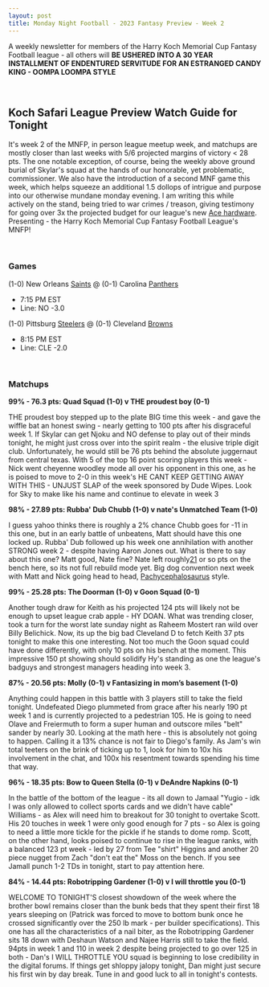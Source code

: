 ```yaml
---
layout: post
title: Monday Night Football - 2023 Fantasy Preview - Week 2
---
```


A weekly newsletter for members of the Harry Koch Memorial Cup Fantasy Football league - all others will **BE USHERED INTO A 30 YEAR INSTALLMENT OF ENDENTURED SERVITUDE FOR AN ESTRANGED CANDY KING - OOMPA LOOMPA STYLE**

<br/>

## Koch Safari League Preview Watch Guide for Tonight

It's week 2 of the MNFP, in person league meetup week, and matchups are mostly closer than last weeks with 5/6 projected margins of victory < 28 pts. The one notable exception, of course, being the weekly above ground burial of Skylar's squad at the hands of our honorable, yet problematic, commissioner. We also have the introduction of a second MNF game this week, which helps squeeze an additional 1.5 dollops of intrigue and purpose into our otherwise mundane monday evening. I am writing this while actively on the stand, being tried to war crimes / treason, giving testimony for going over 3x the projected budget for our league's new [Ace hardware](https://youtu.be/YYYgGGNlZoU). Presenting - the Harry Koch Memorial Cup Fantasy Football League's MNFP!

<br/>

### Games
(1-0) New Orleans [Saints](https://s3.amazonaws.com/cdn.monasteryicons.com/images/popup/st-francis-icon-411.jpg) @ (0-1) Carolina [Panthers](https://advancelocal-adapter-image-uploads.s3.amazonaws.com/image.mlive.com/home/mlive-media/width2048/img/annarbornews_impact/photo/university-of-michigan-buildings-under-construction-before-fall-2018-semester-begins-1fbd540bb3c5de25.jpg)
* 7:15 PM EST
* Line: NO -3.0

(1-0) Pittsburg [Steelers](https://static.wikia.nocookie.net/sportsmascots/images/1/1f/Steely.jpg/revision/latest?cb=20160214191023) @ (0-1) Cleveland [Browns](https://htmlcolorcodes.com/assets/images/colors/dark-brown-color-solid-background-1920x1080.png)
* 8:15 PM EST
* Line: CLE -2.0

<br/>

### Matchups
	
**99% - 76.3 pts: Quad Squad (1-0) v THE proudest boy (0-1)**

THE proudest boy stepped up to the plate BIG time this week - and gave the wiffle bat an honest swing - nearly getting to 100 pts after his disgraceful week 1. If Skylar can get Njoku and NO defense to play out of their minds tonight, he might just cross over into the spirit realm - the elusive triple digit club. Unfortunately, he would still be 76 pts behind the absolute juggernaut from central texas. With 5 of the top 16 point scoring players this week - Nick went cheyenne woodley mode all over his opponent in this one, as he is poised to move to 2-0 in this week's HE CANT KEEP GETTING AWAY WITH THIS - UNJUST SLAP of the week sponsored by Dude Wipes. Look for Sky to make like his name and continue to elevate in week 3 

**98% - 27.89 pts: Rubba' Dub Chubb (1-0) v nate's Unmatched Team (1-0)**

I guess yahoo thinks there is roughly a 2% chance Chubb goes for -11 in this one, but in an early battle of unbeatens, Matt should have this one locked up. Rubba' Dub followed up his week one annihilation with another STRONG week 2 - despite having Aaron Jones out. What is there to say about this one? Matt good, Nate fine? Nate left roughly[21](https://i.kym-cdn.com/entries/icons/original/000/016/998/You_stupid_vine_(what's_9_10)_0-2_screenshot.jpg) or so pts on the bench here, so its not full rebuild mode yet. Big dog convention next week with Matt and Nick going head to head, [Pachycephalosaurus](https://i0.wp.com/www.natureartists.com/art/resized/1062_3727_0021_021.jpg) style.

**99% - 25.28 pts: The Doorman (1-0) v Goon Squad (0-1)**

Another tough draw for Keith as his projected 124 pts will likely not be enough to upset league crab apple - HY DOAN. What was trending closer, took a turn for the worst late sunday night as Raheem Mostert ran wild over Billy Belichick. Now, its up the big bad Cleveland D to fetch Keith 37 pts tonight to make this one interesting. Not too much the Goon squad could have done differently, with only 10 pts on his bench at the moment. This impressive 150 pt showing should solidify Hy's standing as one the league's badguys and strongest managers heading into week 3. 

**87% - 20.56 pts: Molly (0-1) v Fantasizing in mom’s basement (1-0)**

Anything could happen in this battle with 3 players still to take the field tonight. Undefeated Diego plummeted from grace after his nearly 190 pt week 1 and is currently projected to a pedestrian 105. He is going to need Olave and Freiermuth to form a super human and outscore miles "belt" sander by nearly 30. Looking at the math here - this is absolutely not going to happen. Calling it a 13% chance is not fair to Diego's family. As Jam's win total teeters on the brink of ticking up to 1, look for him to 10x his involvement in the chat, and 100x his resentment towards spending his time that way. 

**96% - 18.35 pts: Bow to Queen Stella (0-1) v DeAndre Napkins (0-1)**

In the battle of the bottom of the league - its all down to Jamaal "Yugio - idk I was only allowed to collect sports cards and we didn't have cable" Williams - as Alex will need him to breakout for 30 tonight to overtake Scott. His 20 touches in week 1 were only good enough for 7 pts - so Alex is going to need a little more tickle for the pickle if he stands to dome romp. Scott, on the other hand, looks poised to continue to rise in the league ranks, with a balanced 123 pt week - led by 27 from Tee "shirt" Higgins and another 20 piece nugget from Zach "don't eat the" Moss on the bench. If you see Jamall punch 1-2 TDs in tonight, start to pay attention here.

**84% - 14.44 pts: Robotripping Gardener (1-0) v I will throttle you (0-1)**

WELCOME TO TONIGHT'S closest showdown of the week where the brother bowl remains closer than the bunk beds that they spent their first 18 years sleeping on (Patrick was forced to move to bottom bunk once he crossed significantly over the 250 lb mark - per builder specifications). This one has all the characteristics of a nail biter, as the Robotripping Gardener sits 18 down with Deshaun Watson and Najee Harris still to take the field. 94pts in week 1 and 110 in week 2 despite being projected to go over 125 in both - Dan's I WILL THROTTLE YOU squad is beginning to lose credibility in the digital forums. If things get shloppy jalopy tonight, Dan might just secure his first win by day break. Tune in and good luck to all in tonight's contests. 

<br/>

